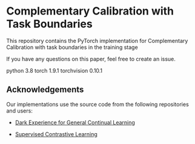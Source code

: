 # Complementary Calibration with Task Boundaries

This repository contains the PyTorch implementation for Complementary Calibration with task boundaries in the training stage

If you have any questions on this paper, feel free to create an issue.

python  3.8 torch 1.9.1 torchvision 0.10.1

## Acknowledgements

Our implementations use the source code from the following repositories and users:

* [Dark Experience for General Continual Learning](https://github.com/aimagelab/mammoth)

* [Supervised Contrastive Learning](https://github.com/HobbitLong/SupContrast)
